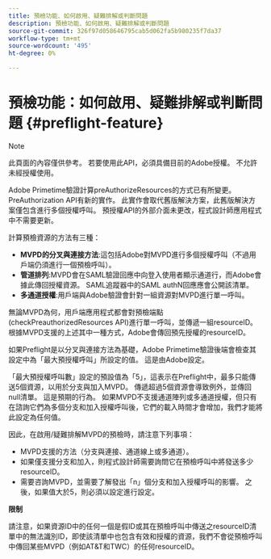 ```yaml
---
title: 預檢功能、如何啟用、疑難排解或判斷問題
description: 預檢功能、如何啟用、疑難排解或判斷問題
source-git-commit: 326f97d058646795cab5d062fa5b980235f7da37
workflow-type: tm+mt
source-wordcount: '495'
ht-degree: 0%

---
```



# 預檢功能：如何啟用、疑難排解或判斷問題 {#preflight-feature}

>[!NOTE]
>
>此頁面的內容僅供參考。 若要使用此API，必須具備目前的Adobe授權。 不允許未經授權使用。

Adobe Primetime驗證計算preAuthorizeResources的方式已有所變更。 PreAuthorization API有新的實作。 此實作會取代舊版解決方案，此舊版解決方案僅包含進行多個授權呼叫。
預授權API的外部介面未更改，程式設計師應用程式中不需要更新。

計算預檢資源的方法有三種：

* **MVPD的分叉與連接方法**:這包括Adobe對MVPD進行多個授權呼叫（不過用戶端仍須進行一個預檢呼叫）。
* **管道排列**:MVPD會在SAML驗證回應中向登入使用者顯示通道行，而Adobe會據此傳回授權資源。 SAML追蹤器中的SAML authN回應應會公開該清單。
* **多通道授權**:用戶端與Adobe驗證會針對一組資源對MVPD進行單一呼叫。

無論MVPD為何，用戶端應用程式都會對預檢端點(checkPreauthorizedResources API)進行單一呼叫，並傳遞一組resourceID。 根據MVPD支援的上述其中一種方式，Adobe會傳回預先授權的resourceID。

如果Preflight是以分叉與連接方法為基礎，Adobe Primetime驗證後端會檢查其設定中為「最大預授權呼叫」所設定的值。 這是由Adobe設定。

「最大預授權呼叫數」設定的預設值為「5」，這表示在Preflight中，最多只能傳送5個資源，以用於分支與加入MVPD。 傳遞超過5個資源會導致例外，並傳回null清單。 這是預期的行為。 如果MVPD不支援通道陣列或多通道授權，但只有在諮詢它們為多個分支和加入授權呼叫後，它們的載入時間才會增加，我們才能將此設定為任何值。

因此，在啟用/疑難排解MVPD的預檢時，請注意下列事項：

* MVPD支援的方法（分支與連接、通道線上或多通道）。
* 如果僅支援分支和加入，則程式設計師需要詢問它在預檢呼叫中將發送多少resourceID。
* 需要咨詢MVPD，並需要了解發出「n」個分支和加入授權呼叫的影響。 之後，如果值大於5，則必須以設定進行設定。

**限制**

請注意，如果資源ID中的任何一個是假ID或其在預檢呼叫中傳送之resourceID清單中的無法識別ID，即使該清單中也包含有效和授權的資源，我們不會從預檢呼叫中傳回某些MVPD（例如AT&amp;T和TWC）的任何resourceID。

